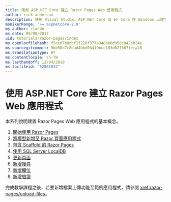 ```yaml
---
title: 使用 ASP.NET Core 建立 Razor Pages Web 應用程式
author: rick-anderson
description: 使用 Visual Studio、ASP.NET Core 及 EF Core 在 Windows 上建立 Razor Pages Web 應用程式。
monikerRange: '>= aspnetcore-2.0'
ms.author: riande
ms.date: 09/08/2017
uid: tutorials/razor-pages/index
ms.openlocfilehash: f5cc07b8dbf1f226f377a948be0d958c842bb24e
ms.sourcegitcommit: 9bb58d7c8dad4bbd03419bcc183d027667fefa20
ms.translationtype: HT
ms.contentlocale: zh-TW
ms.lasthandoff: 12/04/2018
ms.locfileid: "52861832"
---
```

# <a name="create-a-razor-pages-web-app-with-aspnet-core"></a>使用 ASP.NET Core 建立 Razor Pages Web 應用程式

本系列說明建置 Razor Pages Web 應用程式的基本概念。

1. [開始使用 Razor Pages](xref:tutorials/razor-pages/razor-pages-start)
1. [將模型新增至 Razor 頁面應用程式](xref:tutorials/razor-pages/model)
1. [包含 Scaffold 的 Razor Pages](xref:tutorials/razor-pages/page)
1. [使用 SQL Server LocalDB](xref:tutorials/razor-pages/sql)
1. [更新頁面](xref:tutorials/razor-pages/da1)
1. [新增搜尋](xref:tutorials/razor-pages/search)
1. [新增欄位](xref:tutorials/razor-pages/new-field)
1. [新增驗證](xref:tutorials/razor-pages/validation)

完成教學課程之後，若要新增檔案上傳功能至範例應用程式，請參閱 <xref:razor-pages/upload-files>。